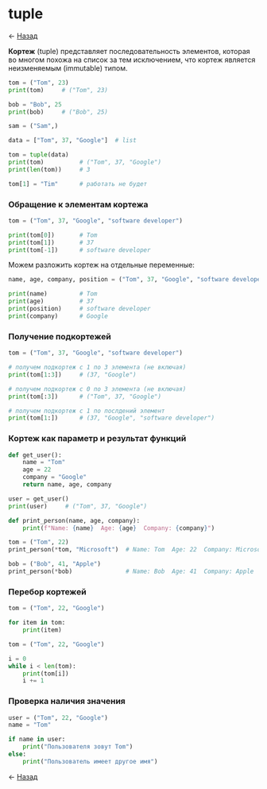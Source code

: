 # tuple

← [Назад][back]

**Кортеж** (tuple) представляет последовательность элементов, которая во многом похожа на список за тем исключением, что
кортеж является неизменяемым (immutable) типом.

```python
tom = ("Tom", 23)
print(tom)     # ("Tom", 23)

bob = "Bob", 25
print(bob)     # ("Bob", 25)

sam = ("Sam",)
```

```python
data = ["Tom", 37, "Google"]  # list

tom = tuple(data)
print(tom)          # ("Tom", 37, "Google")
print(len(tom))     # 3

tom[1] = "Tim"      # работать не будет
```

### Обращение к элементам кортежа

```python
tom = ("Tom", 37, "Google", "software developer")

print(tom[0])       # Tom
print(tom[1])       # 37
print(tom[-1])      # software developer
```

Можем разложить кортеж на отдельные переменные:

```python
name, age, company, position = ("Tom", 37, "Google", "software developer")

print(name)         # Tom
print(age)          # 37
print(position)     # software developer
print(company)      # Google
```

### Получение подкортежей

```python
tom = ("Tom", 37, "Google", "software developer")

# получем подкортеж с 1 по 3 элемента (не включая)
print(tom[1:3])     # (37, "Google")

# получем подкортеж с 0 по 3 элемента (не включая)
print(tom[:3])      # ("Tom", 37, "Google")

# получем подкортеж с 1 по послдений элемент
print(tom[1:])      # (37, "Google", "software developer")
```

### Кортеж как параметр и результат функций

```python
def get_user():
    name = "Tom"
    age = 22
    company = "Google"
    return name, age, company

user = get_user()
print(user)     # ("Tom", 37, "Google")
```

```python
def print_person(name, age, company):
    print(f"Name: {name}  Age: {age}  Company: {company}")

tom = ("Tom", 22)
print_person(*tom, "Microsoft")  # Name: Tom  Age: 22  Company: Microsoft

bob = ("Bob", 41, "Apple")
print_person(*bob)               # Name: Bob  Age: 41  Company: Apple
```

### Перебор кортежей

```python
tom = ("Tom", 22, "Google")

for item in tom:
    print(item)
```

```python
tom = ("Tom", 22, "Google")

i = 0
while i < len(tom):
    print(tom[i])
    i += 1
```

### Проверка наличия значения

```python
user = ("Tom", 22, "Google")
name = "Tom"

if name in user:
    print("Пользователя зовут Tom")
else:
    print("Пользователь имеет другое имя")
```

← [Назад][back]

[back]: <.> "Назад к оглавлению"